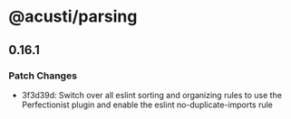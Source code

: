 # @acusti/parsing

## 0.16.1

### Patch Changes

- 3f3d39d: Switch over all eslint sorting and organizing rules to use the
  Perfectionist plugin and enable the eslint no-duplicate-imports rule
